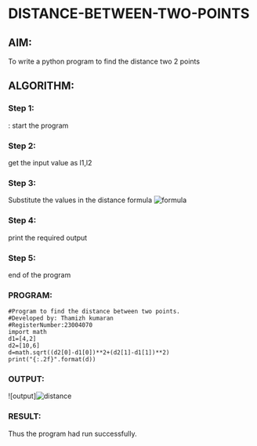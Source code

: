 # DISTANCE-BETWEEN-TWO-POINTS

## AIM:
To write a python program to find the distance two 2 points
## ALGORITHM:
### Step 1: 
: start the program
### Step 2: 
get the input value as l1,l2
### Step 3: 
Substitute the values in the distance formula  ![formula](/formula.JPG)
### Step 4: 
print the required output
### Step 5: 
end of the program
### PROGRAM:
  ```
#Program to find the distance between two points.
#Developed by: Thamizh kumaran
#RegisterNumber:23004070
import math
d1=[4,2]
d2=[10,6]
d=math.sqrt((d2[0]-d1[0])**2+(d2[1]-d1[1])**2)
print("{:.2f}".format(d))
  ```

### OUTPUT:
![output]![distance](https://github.com/Thamizhjo/DISTANCE-BETWEEN-TWO-POINTS/assets/123891476/3039d751-b5ba-4904-bc52-dd253a37d4a3)



### RESULT:
Thus the program had run successfully.
